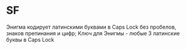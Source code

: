 # SF
Энигма кодирует латинскими буквами в Caps Lock без пробелов, знаков препинания и цифр;
Ключ для Энигмы - любые 3 латинские буквы в Caps Lock